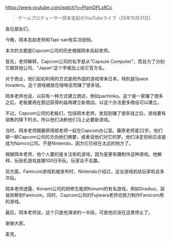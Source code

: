 https://www.youtube.com/watch?v=PlgmDPLx8Cc

> ゲームプロデューサー岡本吉起のYouTubeライブ（25年10月31日）

各位朋友们，

今晚，岡本吉起老师和Tapi-san有实况视频。

本次的主题是Capcom公司的历史根据岡本吉起老师。

首先，老师解释，Capcom公司的名字是从“Capsule Computer”，而且为了分别它跟其他公司，“Japan”这个字被加上给它官方名。

对于商业，他们起初利用的方式是把外国的游戏带来日本，特别是Space Invaders。这个游戏被放在咖啡店而赚了很多钱。

岡本老师也说，以前有一种方式建立商店，例如pachinko。这个是一家赚了很多之后，老板要用在那边获得利益再建立新商店。以这个办法更多商店可以建立。

不过，Capcom公司的老板们，包括岡本老师，发现到赚了很多钱之后，游戏要有销售的降下时点。所以他们决断他们马上必要新游戏。

当时，岡本老师跟藤原得郎老师一起在Capcom办公室。藤原老师是22岁。他们聊一聊Capcom公司的方向他们俩要，或者说他们对它的梦。他们决定目标应该是成为Namco公司。不是Nintendo，因为它已经在太远的地方了。

根据岡本老师，他个人要的是关注街机游戏，因为是更有趣制作这种游戏。他解释，玩街机游戏是跟100日币玩，玩家会不会赢。

另方面，Famicom游戏机被发布时，Nintendo介绍过，这台游戏机给玩家机会多次玩。

岡本老师透露，Konami公司的研修生能把Konami的有名游戏，例如Gradius，容易转移到Famicom。同时，Capcom公司的Fujiwara老师也努力制作Famicom用的游戏。

最后，岡本老师说，这个只是他演讲的一半段，可是他应该在这里停止了。

谢谢大家。

麦克。
